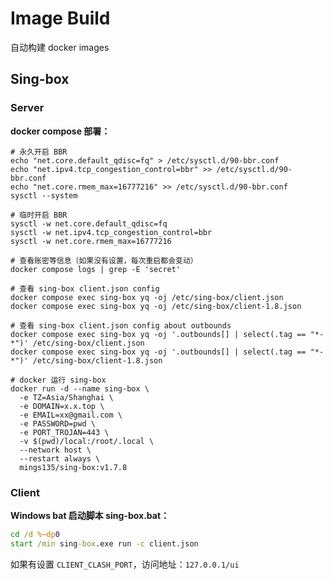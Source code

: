 # Image Build

自动构建 docker images



## Sing-box

### Server

**docker compose 部署：**

```shell
# 永久开启 BBR
echo "net.core.default_qdisc=fq" > /etc/sysctl.d/90-bbr.conf
echo "net.ipv4.tcp_congestion_control=bbr" >> /etc/sysctl.d/90-bbr.conf
echo "net.core.rmem_max=16777216" >> /etc/sysctl.d/90-bbr.conf
sysctl --system

# 临时开启 BBR
sysctl -w net.core.default_qdisc=fq
sysctl -w net.ipv4.tcp_congestion_control=bbr
sysctl -w net.core.rmem_max=16777216

# 查看账密等信息（如果没有设置，每次重启都会变动）
docker compose logs | grep -E 'secret'

# 查看 sing-box client.json config
docker compose exec sing-box yq -oj /etc/sing-box/client.json
docker compose exec sing-box yq -oj /etc/sing-box/client-1.8.json

# 查看 sing-box client.json config about outbounds
docker compose exec sing-box yq -oj '.outbounds[] | select(.tag == "*-*")' /etc/sing-box/client.json
docker compose exec sing-box yq -oj '.outbounds[] | select(.tag == "*-*")' /etc/sing-box/client-1.8.json

# docker 运行 sing-box
docker run -d --name sing-box \
  -e TZ=Asia/Shanghai \
  -e DOMAIN=x.x.top \
  -e EMAIL=xx@gmail.com \
  -e PASSWORD=pwd \
  -e PORT_TROJAN=443 \
  -v $(pwd)/local:/root/.local \
  --network host \
  --restart always \
  mings135/sing-box:v1.7.8
```



### Client

**Windows bat  启动脚本 sing-box.bat：**

 ```bat
 cd /d %~dp0
 start /min sing-box.exe run -c client.json
 ```



如果有设置 `CLIENT_CLASH_PORT`，访问地址：`127.0.0.1/ui`

